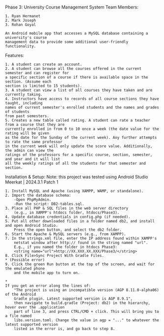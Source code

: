 Phase 3: University Course Management System Team Members:

	1. Ryan Hermanet
	2. Mark Joseph
	3. Rohan Goyal
	
	An Android mobile app that accesses a MySQL database containing a university's course
	management data to provide some additional user-friendly functionality.
Features:

	1. A student can create an account.
	2. A student can browse all the courses offered in the current semester and can register for
	a specific section of a course if there is available space in the section. (Assume each
	section is limited to 15 students).
	3. A student can view a list of all courses they have taken and are currently taking.
	4. Instructors have access to records of all course sections they have taught, including
	names of current semester's enrolled students and the names and grades of students
	from past semesters.
	5. Creates a new table called rating. A student can rate a teacher from a course that they are 
	currently enrolled in from 0 to 10 once a week (the date value for the rating will be given 
	as the date for the Sunday of the current week). Any further attempts to rate the same professor 
	in the current week will only update the score value. Additionally, the admin can view the 
	ratings of the professors for a specific course, section, semester, and year and it will list 
	all the weekly ratings of all the students for that semester and section.


Installation & Setup:
Note: this project was tested using Android Studio Meerkat | 2024.3.1 Patch 1 

    1. Install MySQL and Apache (using XAMPP, WAMP, or standalone).
    2. Import the database schema:
		-Open PhpMyAdmin.
		-Run the script: DB2-tables.sql.
    3. Place all PHP & SQL files in the web server directory 
		(e.g., in XAMPP's htdocs folder, htdocs/Phase3).
    4. Update database credentials in config.php (if needed).
	5. Put all other downloaded files in a folder named db2, and install and open Android Studio.
		Press the open button, and select the db2 folder.
	6. Start the Apache & MySQL servers (e.g., from XAMPP).
	7. In the strings.xml file, enter the IP address found within XAMPP's 
		netstat window after http:// found in the string named "url". 
		E.g., if you named the folder in htdocs Phase3:
		<string name="url">http://XX.XXX.XX.XXX/Phase3/</string>
	8. Click File>Sync Project With Gradle Files. 
	* (Possible error)
	9. Click the green Run button at the top of the screen, and wait for the emulated phone
		and the mobile app to turn on.
	
	*
	If you get an error along the lines of:
		"The project is using an incompatible version (AGP 8.11.0-alpha06) of the Android 
		Gradle plugin. Latest supported version is AGP 8.9.1", 
		then navigate to build.gradle (Project: db2) in the hierarchy, hover over the .application
		part of line 3, and press CTRL/CMD + click. This will bring you to a file named 
		libs.version.toml. Change the value in agp = "..." to whatever the latest supported version
		listed in the error is, and go back to step 8.
